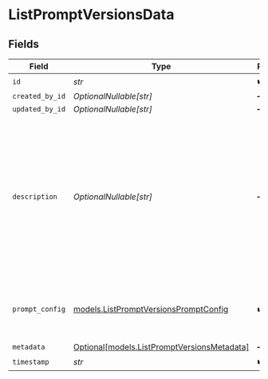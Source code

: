 # ListPromptVersionsData


## Fields

| Field                                                                                                                                                      | Type                                                                                                                                                       | Required                                                                                                                                                   | Description                                                                                                                                                |
| ---------------------------------------------------------------------------------------------------------------------------------------------------------- | ---------------------------------------------------------------------------------------------------------------------------------------------------------- | ---------------------------------------------------------------------------------------------------------------------------------------------------------- | ---------------------------------------------------------------------------------------------------------------------------------------------------------- |
| `id`                                                                                                                                                       | *str*                                                                                                                                                      | :heavy_check_mark:                                                                                                                                         | N/A                                                                                                                                                        |
| `created_by_id`                                                                                                                                            | *OptionalNullable[str]*                                                                                                                                    | :heavy_minus_sign:                                                                                                                                         | N/A                                                                                                                                                        |
| `updated_by_id`                                                                                                                                            | *OptionalNullable[str]*                                                                                                                                    | :heavy_minus_sign:                                                                                                                                         | N/A                                                                                                                                                        |
| `description`                                                                                                                                              | *OptionalNullable[str]*                                                                                                                                    | :heavy_minus_sign:                                                                                                                                         | The prompt’s description, meant to be displayable in the UI. Use this field to optionally store a long form explanation of the prompt for your own purpose |
| `prompt_config`                                                                                                                                            | [models.ListPromptVersionsPromptConfig](../models/listpromptversionspromptconfig.md)                                                                       | :heavy_check_mark:                                                                                                                                         | A list of messages compatible with the openAI schema                                                                                                       |
| `metadata`                                                                                                                                                 | [Optional[models.ListPromptVersionsMetadata]](../models/listpromptversionsmetadata.md)                                                                     | :heavy_minus_sign:                                                                                                                                         | N/A                                                                                                                                                        |
| `timestamp`                                                                                                                                                | *str*                                                                                                                                                      | :heavy_check_mark:                                                                                                                                         | N/A                                                                                                                                                        |